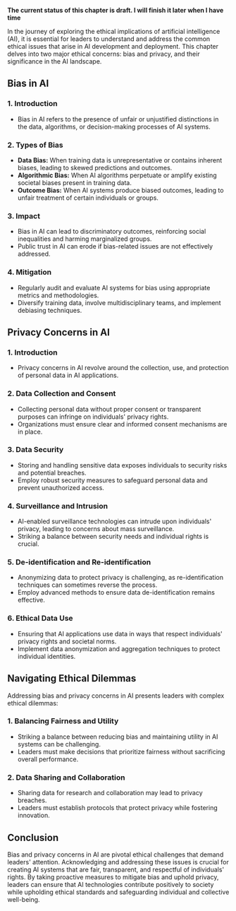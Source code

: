 **The current status of this chapter is draft. I will finish it later when I have time**

In the journey of exploring the ethical implications of artificial intelligence (AI), it is essential for leaders to understand and address the common ethical issues that arise in AI development and deployment. This chapter delves into two major ethical concerns: bias and privacy, and their significance in the AI landscape.

Bias in AI
----------

### 1. **Introduction**

* Bias in AI refers to the presence of unfair or unjustified distinctions in the data, algorithms, or decision-making processes of AI systems.

### 2. **Types of Bias**

* **Data Bias:** When training data is unrepresentative or contains inherent biases, leading to skewed predictions and outcomes.
* **Algorithmic Bias:** When AI algorithms perpetuate or amplify existing societal biases present in training data.
* **Outcome Bias:** When AI systems produce biased outcomes, leading to unfair treatment of certain individuals or groups.

### 3. **Impact**

* Bias in AI can lead to discriminatory outcomes, reinforcing social inequalities and harming marginalized groups.
* Public trust in AI can erode if bias-related issues are not effectively addressed.

### 4. **Mitigation**

* Regularly audit and evaluate AI systems for bias using appropriate metrics and methodologies.
* Diversify training data, involve multidisciplinary teams, and implement debiasing techniques.

Privacy Concerns in AI
----------------------

### 1. **Introduction**

* Privacy concerns in AI revolve around the collection, use, and protection of personal data in AI applications.

### 2. **Data Collection and Consent**

* Collecting personal data without proper consent or transparent purposes can infringe on individuals' privacy rights.
* Organizations must ensure clear and informed consent mechanisms are in place.

### 3. **Data Security**

* Storing and handling sensitive data exposes individuals to security risks and potential breaches.
* Employ robust security measures to safeguard personal data and prevent unauthorized access.

### 4. **Surveillance and Intrusion**

* AI-enabled surveillance technologies can intrude upon individuals' privacy, leading to concerns about mass surveillance.
* Striking a balance between security needs and individual rights is crucial.

### 5. **De-identification and Re-identification**

* Anonymizing data to protect privacy is challenging, as re-identification techniques can sometimes reverse the process.
* Employ advanced methods to ensure data de-identification remains effective.

### 6. **Ethical Data Use**

* Ensuring that AI applications use data in ways that respect individuals' privacy rights and societal norms.
* Implement data anonymization and aggregation techniques to protect individual identities.

Navigating Ethical Dilemmas
---------------------------

Addressing bias and privacy concerns in AI presents leaders with complex ethical dilemmas:

### 1. **Balancing Fairness and Utility**

* Striking a balance between reducing bias and maintaining utility in AI systems can be challenging.
* Leaders must make decisions that prioritize fairness without sacrificing overall performance.

### 2. **Data Sharing and Collaboration**

* Sharing data for research and collaboration may lead to privacy breaches.
* Leaders must establish protocols that protect privacy while fostering innovation.

Conclusion
----------

Bias and privacy concerns in AI are pivotal ethical challenges that demand leaders' attention. Acknowledging and addressing these issues is crucial for creating AI systems that are fair, transparent, and respectful of individuals' rights. By taking proactive measures to mitigate bias and uphold privacy, leaders can ensure that AI technologies contribute positively to society while upholding ethical standards and safeguarding individual and collective well-being.
